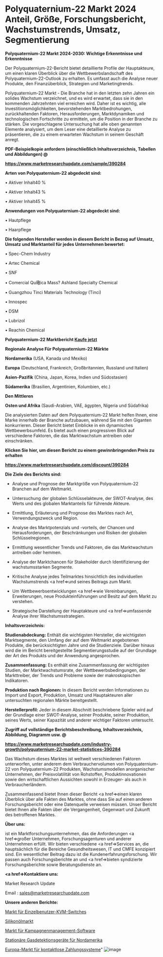 # Polyquaternium-22 Markt 2024 Anteil, Größe, Forschungsbericht, Wachstumstrends, Umsatz, Segmentierung

<strong>Polyquaternium-22 Markt 2024-2030: Wichtige Erkenntnisse und Erkenntnisse</strong>

Der Polyquaternium-22-Bericht bietet detaillierte Profile der Hauptakteure, um einen klaren Überblick über die Wettbewerbslandschaft des Polyquaternium-22-Outlook zu erhalten. Es umfasst auch die Analyse neuer Produkte, den Finanzüberblick, Strategien und Marketingtrends.

Polyquaternium-22 Markt - Die Branche hat in den letzten zehn Jahren ein solides Wachstum verzeichnet, und es wird erwartet, dass sie in den kommenden Jahrzehnten viel erreichen wird. Daher ist es wichtig, alle Investitionsmöglichkeiten, bevorstehenden Marktbedrohungen, zurückhaltenden Faktoren, Herausforderungen, Marktdynamiken und technologischen Fortschritte zu ermitteln, um die Position in der Branche zu stärken. Die vorgeschlagene Untersuchung hat alle oben genannten Elemente analysiert, um dem Leser eine detaillierte Analyse zu präsentieren, die zu einem erwarteten Wachstum in seinem Geschäft anregt.



<strong><b>PDF-Beispielkopie anfordern (einschließlich Inhaltsverzeichnis, Tabellen und Abbildungen) @ </b></strong>

<strong><a href=https://www.marketresearchupdate.com/sample/390284>

<strong>https://www.marketresearchupdate.com/sample/390284</u></a></strong></strong>



<strong>Arten von Polyquaternium-22 abgedeckt sind:</strong>

• Aktiver Inhalt40 %

• Aktiver Inhalt43 %

• Aktiver Inhalt45 %



<strong>Anwendungen von Polyquaternium-22 abgedeckt sind:</strong>

• Hautpflege

• Haarpflege



<strong>Die folgenden Hersteller werden in diesem Bericht in Bezug auf Umsatz, Umsatz und Marktanteil für jedes Unternehmen bewertet:</strong>

• Spec-Chem Industry

• Artec Chemical

• SNF

• Comercial Qu璥ica Mass? Ashland Specialty Chemical

• Guangzhou Tinci Materials Technology (Tinci)

• Innospec

• DSM

• Lubrizol

• Reachin Chemical



<strong>Polyquaternium-22 Marktbericht <a href=https://www.marketresearchupdate.com/buynow/390284>Kaufe jetzt</a></strong>



<strong>Regionale Analyse Für Polyquaternium-22 Märkte</strong>



<strong>Nordamerika</strong> (USA, Kanada und Mexiko)



<strong>Europa</strong> (Deutschland, Frankreich, Großbritannien, Russland und Italien)



<strong>Asien-Pazifik</strong> (China, Japan, Korea, Indien und Südostasien)



<strong>Südamerika</strong> (Brasilien, Argentinien, Kolumbien, etc.)



<strong>Den Mittleren</strong> 

<strong>Osten und Afrika</strong> (Saudi-Arabien, VAE, ägypten, Nigeria und Südafrika)

Die analysierten Daten auf dem Polyquaternium-22 Markt helfen Ihnen, eine Marke innerhalb der Branche aufzubauen, während Sie mit den Giganten konkurrieren. Dieser Bericht bietet Einblicke in ein dynamisches Wettbewerbsumfeld. Es bietet auch einen progressiven Blick auf verschiedene Faktoren, die das Marktwachstum antreiben oder einschränken.



<strong>Klicken Sie hier, um diesen Bericht zu einem gewinnbringenden Preis zu erhalten
</strong>

<strong><a href=https://www.marketresearchupdate.com/discount/390284>https://www.marketresearchupdate.com/discount/390284</b></u></strong></a>



<strong>Die Ziele des Berichts sind:</strong>

- Analyse und Prognose der Marktgröße von Polyquaternium-22 Branchen auf dem Weltmarkt.

- Untersuchung der globalen Schlüsselakteure, der SWOT-Analyse, des Werts und des globalen Marktanteils für führende Akteure.

- Ermittlung, Erläuterung und Prognose des Marktes nach Art, Verwendungszweck und Region.

- Analyse des Marktpotenzials und -vorteils, der Chancen und Herausforderungen, der Beschränkungen und Risiken der globalen Schlüsselregionen.

- Ermittlung wesentlicher Trends und Faktoren, die das Marktwachstum antreiben oder hemmen.

- Analyse der Marktchancen für Stakeholder durch Identifizierung der wachstumsstarken Segmente.

- Kritische Analyse jedes Teilmarktes hinsichtlich des individuellen Wachstumstrends <a href=>und</a> seines Beitrags zum Markt.

- Um Wettbewerbsentwicklungen <a href=>wie</a> Vereinbarungen, Erweiterungen, neue Produkteinführungen und Besitz auf dem Markt zu verstehen.

- Strategische Darstellung der Hauptakteure und <a href=>umfas</a>sende Analyse ihrer Wachstumsstrategien.



<strong>Inhaltsverzeichnis:</strong>



<strong>Studienabdeckung:</strong> Enthält die wichtigsten Hersteller, die wichtigsten Marktsegmente, den Umfang der auf dem Weltmarkt angebotenen Produkte, die berücksichtigten Jahre und die Studienziele. Darüber hinaus wird die im Bericht bereitgestellte Segmentierungsstudie auf der Grundlage der Art des Produkts und der Anwendung angesprochen.



<strong>Zusammenfassung:</strong> Es enthält eine Zusammenfassung der wichtigsten Studien, der Marktwachstumsrate, der Wettbewerbsbedingungen, der Markttreiber, der Trends und Probleme sowie der makroskopischen Indikatoren.



<strong>Produktion nach Regionen:</strong> In diesem Bericht werden Informationen zu Import und Export, Produktion, Umsatz und Hauptakteuren aller untersuchten regionalen Märkte bereitgestellt.



<strong>Herstellerprofil:</strong> Jeder in diesem Abschnitt beschriebene Spieler wird auf der Grundlage einer SWOT-Analyse, seiner Produkte, seiner Produktion, seines Werts, seiner Kapazität und anderer wichtiger Faktoren untersucht.



<strong><b>Zugriff auf vollständige Berichtsbeschreibung, Inhaltsverzeichnis, Abbildung, Diagramm usw. @ </b></strong>

<strong><a href=https://www.marketresearchupdate.com/industry-growth/polyquaternium-22-market-statistices-390284>https://www.marketresearchupdate.com/industry-growth/polyquaternium-22-market-statistices-390284</a></strong>

Das Wachstum dieses Marktes ist weltweit verschiedenen Faktoren unterworfen, unter anderem dem Verbrauchervolumen von Polyquaternium-22 von Polyquaternium-22 Produkten, Wachstumsmodellen anorganischer Unternehmen, der Preisvolatilität von Rohstoffen, Produktinnovationen sowie den wirtschaftlichen Aussichten sowohl in Erzeuger- als auch in Verbraucherländern.

Zusammenfassend bietet Ihnen dieser Bericht <a href=>einen</a> klaren Überblick über alle Fakten des Marktes, ohne dass Sie auf einen anderen Forschungsbericht oder eine Datenquelle verweisen müssen. Unser Bericht bietet Ihnen alle Fakten über die Vergangenheit, Gegenwart und Zukunft des betroffenen Marktes.



<strong>Über uns:</strong>

 ist ein Marktforschungsunternehmen, das die Anforderungen <a href=>großer</a> Unternehmen, Forschungsagenturen und anderer Unternehmen erfüllt. Wir bieten verschiedene <a href=>Services</a> an, die hauptsächlich für die Bereiche Gesundheitswesen, IT und CMFE konzipiert sind. Ein wesentlicher Beitrag dazu ist die Kundenerfahrungsforschung. Wir passen auch Forschungsberichte an und <a href=>bieten</a> syndizierte Forschungsberichte sowie Beratungsdienste an.



<strong><a href=>Kontaktiere uns:</a></strong>

Market Research Update

Email : sales@marketresearchupdate.com



<strong>Unsere anderen Berichte:</strong>

<a href=https://www.linkedin.com/pulse/single-user-kvm-switches-market-expects-see-significant>Markt für Einzelbenutzer-KVM-Switches</a>

<a href=https://www.linkedin.com/pulse/silicone-oil-market-size-industry-growth-factors>Silikonölmarkt</a>

<a href=https://www.linkedin.com/pulse/campaign-management-software-market-research>Markt für Kampagnenmanagement-Software</a>

<a href=https://www.linkedin.com/pulse/north-america-fixed-gas-detection-equipment>Stationäre Gasdetektionsgeräte für Nordamerika</a>

<a href=https://www.linkedin.com/pulse/europe-contactless-payment-system-market-witness>Europa-Markt für kontaktlose Zahlungssysteme</a>"
![image](https://github.com/Gayatrikarjule/Market-Analysis-361/assets/97346546/7fa561aa-ba52-4490-8881-13a96142a421)
